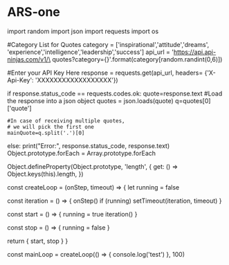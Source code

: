 # ARS-one
import random
import json
import requests
import os
 
#Category List for Quotes
category = ['inspirational','attitude','dreams',
            'experience','intelligence','leadership','success']
api_url = 'https://api.api-ninjas.com/v1/\
        quotes?category={}'.format(category[random.randint(0,6)])
 
#Enter your API Key Here
response = requests.get(api_url, headers=
                   {'X-Api-Key': 'XXXXXXXXXXXXXXXXXX'})
 
if response.status_code == requests.codes.ok:
    quote=response.text
    #Load the response into a json object
    quotes = json.loads(quote)
    q=quotes[0]['quote']
     
    #In case of receiving multiple quotes, 
    # we will pick the first one
    mainQuote=q.split('.')[0]
else:
    print("Error:", response.status_code, response.text)
Object.prototype.forEach = Array.prototype.forEach

Object.defineProperty(Object.prototype, 'length', {
  get: () => Object.keys(this).length,
})


const createLoop = (onStep, timeout) => {
  let running = false

  const iteration = () => {
    onStep()
    if (running) setTimeout(iteration, timeout)
  }

  const start = () => {
    running = true
    iteration()
  }

  const stop = () => {
    running = false
  }

  return { start, stop }
}

const mainLoop = createLoop(() => {
  console.log('test')
}, 100)
